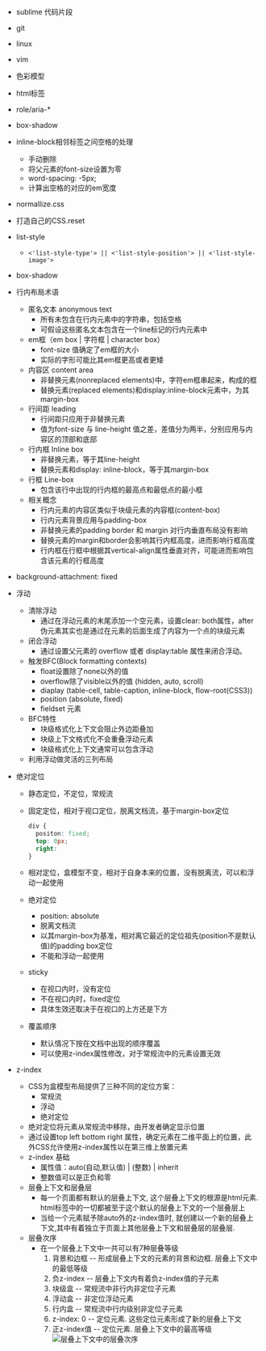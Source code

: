 * sublime 代码片段
* git
* linux
* vim
* 色彩模型
* html标签
* role/aria-*
* box-shadow

* inline-block相邻标签之间空格的处理
  * 手动删除
  * 将父元素的font-size设置为零
  * word-spacing: -5px;
  * 计算出空格的对应的em宽度
* normallize.css
* 打造自己的CSS.reset

* list-style
  * `<'list-style-type'> || <'list-style-position'> || <'list-style-image'>`

* box-shadow

* 行内布局术语
  * 匿名文本 anonymous text
    * 所有未包含在行内元素中的字符串，包括空格
    * 可假设这些匿名文本包含在一个line标记的行内元素中
  * em框（em box | 字符框 | character box）
    * font-size 值确定了em框的大小
    * 实际的字形可能比其em框更高或者更矮
  * 内容区 content area
    * 非替换元素(nonreplaced elements)中，字符em框串起来，构成的框
    * 替换元素(replaced elements)和display:inline-block元素中，为其margin-box
  * 行间距 leading
    * 行间距只应用于非替换元素
    * 值为font-size 与 line-height 值之差，差值分为两半，分别应用与内容区的顶部和底部
  * 行内框 Inline box
    * 非替换元素，等于其line-height
    * 替换元素和display: inline-block，等于其margin-box
  * 行框 Line-box
    * 包含该行中出现的行内框的最高点和最低点的最小框
  * 相关概念
    * 行内元素的内容区类似于块级元素的内容框(content-box)
    * 行内元素背景应用与padding-box
    * 非替换元素的padding border 和 margin 对行内垂直布局没有影响
    * 替换元素的margin和border会影响其行内框高度，进而影响行框高度
    * 行内框在行框中根据其vertical-align属性垂直对齐，可能进而影响包含该元素的行框高度

* background-attachment: fixed

* 浮动
  * 清除浮动
    * 通过在浮动元素的末尾添加一个空元素，设置clear: both属性，after伪元素其实也是通过在元素的后面生成了内容为一个点的块级元素
  * 闭合浮动
    * 通过设置父元素的 overflow 或者 display:table 属性来闭合浮动。
  * 触发BFC(Block formatting contexts)
    * float设置除了none以外的值
    * overflow除了visible以外的值 (hidden, auto, scroll)
    * diaplay (table-cell, table-caption, inline-block, flow-root(CSS3))
    * position (absolute, fixed)
    * fieldset 元素
  * BFC特性
    * 块级格式化上下文会阻止外边距叠加
    * 块级上下文格式化不会重叠浮动元素
    * 块级格式化上下文通常可以包含浮动
  * 利用浮动做灵活的三列布局

* 绝对定位
  * 静态定位，不定位，常规流
  * 固定定位，相对于视口定位，脱离文档流，基于margin-box定位
    ```css
    div {
      positon: fixed;
      top: 0px;
      right: 
    }
    ```
  * 相对定位，盒模型不变，相对于自身本来的位置，没有脱离流，可以和浮动一起使用

  * 绝对定位
    * position: absolute
    * 脱离文档流
    * 以其margin-box为基准，相对离它最近的定位祖先(position不是默认值)的padding box定位
    * 不能和浮动一起使用
  * sticky
    * 在视口内时，没有定位
    * 不在视口内时，fixed定位
    * 具体生效还取决于在视口的上方还是下方
  * 覆盖顺序
    * 默认情况下按在文档中出现的顺序覆盖
    * 可以使用z-index属性修改，对于常规流中的元素设置无效

* z-index
  * CSS为盒模型布局提供了三种不同的定位方案：
    * 常规流
    * 浮动
    * 绝对定位
  * 绝对定位将元素从常规流中移除，由开发者确定显示位置
  * 通过设置top left bottom right 属性，确定元素在二维平面上的位置，此外CSS允许使用z-index属性以在第三维上放置元素
  * z-index 基础
    * 属性值：auto(自动,默认值) | (整数) | inherit
    * 整数值可以是正负和零
  * 层叠上下文和层叠层
    * 每一个页面都有默认的层叠上下文, 这个层叠上下文的根源是html元素. html标签中的一切都被至于这个默认的层叠上下文的一个层叠层上
    * 当给一个元素赋予除auto外的z-index值时, 就创建以一个新的层叠上下文,其中有着独立于页面上其他层叠上下文和层叠层的层叠层.
  * 层叠次序
    * 在一个层叠上下文中一共可以有7种层叠等级
      1. 背景和边框 -- 形成层叠上下文的元素的背景和边框. 层叠上下文中的最低等级
      2. 负z-index -- 层叠上下文内有着负z-index值的子元素
      3. 块级盒 -- 常规流中非行内非定位子元素
      4. 浮动盒 -- 非定位浮动元素
      5. 行内盒 -- 常规流中行内级别非定位子元素
      6. z-index: 0 -- 定位元素. 这些定位元素形成了新的层叠上下文
      7. 正z-index值 -- 定位元素. 层叠上下文中的最高等级
      ![层叠上下文中的层叠次序](image/image/stacking-order1.png)